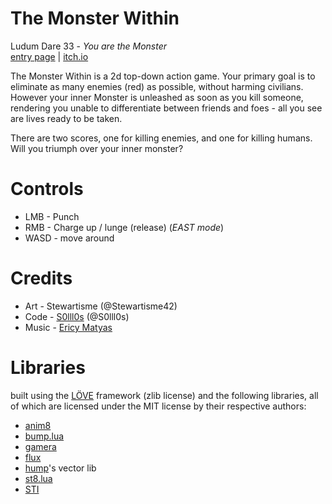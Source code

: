 The Monster Within
==================
Ludum Dare 33 - *You are the Monster*  
[entry page](http://ludumdare.com/compo/ludum-dare-33/?action=preview&uid=28620) | [itch.io](http://s0lll0s.itch.io/the-monster-within)

The Monster Within is a 2d top-down action game. Your primary goal is to eliminate as many enemies (red) as possible, without harming civilians. 
However your inner Monster is unleashed as soon as you kill someone, rendering you unable to differentiate between friends and foes - all you see are lives ready to be taken. 

There are two scores, one for killing enemies, and one for killing humans. Will you triumph over your inner monster? 

Controls 
========
- LMB - Punch 
- RMB - Charge up / lunge (release) (*EAST mode*)​ 
- WASD - move around 

Credits 
======= 
- Art - Stewartisme (@Stewartisme42) 
- Code - [S0lll0s](https://S0lll0s.me) (@S0lll0s) 
- Music - [Ericy Matyas](http://soundimage.org) 


Libraries
=========

built using the [LÖVE](https://love2d.org) framework (zlib license) and the following libraries, all of which are licensed under the MIT license by their respective authors:

- [anim8](/kikito/anim8)
- [bump.lua](/kikito/bump.lua)
- [gamera](/kikito/gamera)
- [flux](/rxi/flux)
- [hump](/vrld/hump)'s vector lib
- [st8.lua](/S0lll0s/st8.lua)
- [STI](/karai17/Simple-Tiled-Implementation)
